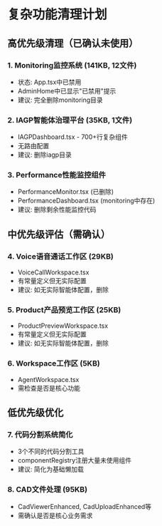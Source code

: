 ﻿# 复杂功能清理计划

## 高优先级清理（已确认未使用）

### 1. Monitoring监控系统 (141KB, 12文件)
- 状态: App.tsx中已禁用
- AdminHome中已显示"已禁用"提示
- 建议: 完全删除monitoring目录

### 2. IAGP智能体治理平台 (35KB, 1文件)
- IAGPDashboard.tsx - 700+行复杂组件
- 无路由配置
- 建议: 删除iagp目录

### 3. Performance性能监控组件
- PerformanceMonitor.tsx (已删除)
- PerformanceDashboard.tsx (monitoring中存在)
- 建议: 删除剩余性能监控代码

## 中优先级评估（需确认）

### 4. Voice语音通话工作区 (29KB)
- VoiceCallWorkspace.tsx
- 有常量定义但无实际配置
- 建议: 如无实际智能体配置，删除

### 5. Product产品预览工作区 (25KB)
- ProductPreviewWorkspace.tsx  
- 有常量定义但无实际配置
- 建议: 如无实际智能体配置，删除

### 6. Workspace工作区 (5KB)
- AgentWorkspace.tsx
- 需检查是否是核心功能

## 低优先级优化

### 7. 代码分割系统简化
- 3个不同的代码分割工具
- componentRegistry注册大量未使用组件
- 建议: 简化为基础懒加载

### 8. CAD文件处理 (95KB)
- CadViewerEnhanced, CadUploadEnhanced等
- 需确认是否是核心业务需求
